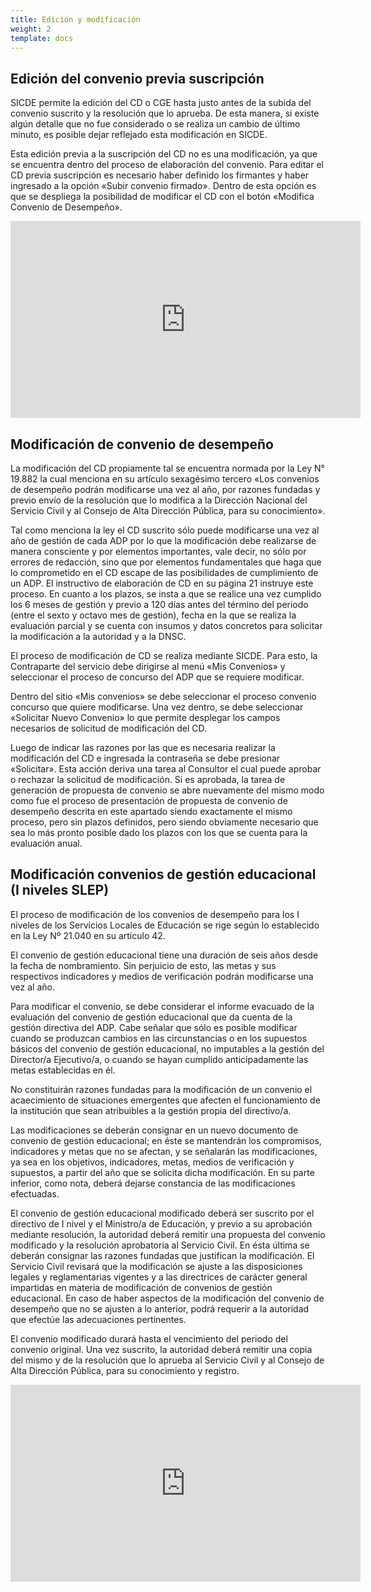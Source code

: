 ```yaml
---
title: Edición y modificación
weight: 2
template: docs
---
```

## Edición del convenio previa suscripción
SICDE permite la edición del CD o CGE hasta justo antes de la subida del convenio suscrito y la resolución que lo aprueba. De esta manera, si existe algún detalle que no fue considerado o se realiza un cambio de último minuto, es posible dejar reflejado esta modificación en SICDE.

Esta edición previa a la suscripción del CD no es una modificación, ya que se encuentra dentro del proceso de elaboración del convenio.
Para editar el CD previa suscripción es necesario haber definido los firmantes y haber ingresado a la opción «Subir convenio firmado». Dentro de esta opción es que se despliega la posibilidad de modificar el CD con el botón «Modifica Convenio de Desempeño».

<iframe width="560" height="315" src="https://www.youtube-nocookie.com/embed/nMAr3nK1w_Q" frameborder="0" allow="accelerometer; autoplay; clipboard-write; encrypted-media; gyroscope; picture-in-picture" allowfullscreen></iframe>

## Modificación de convenio de desempeño
La modificación del CD propiamente tal se encuentra normada por la Ley N° 19.882 la cual menciona en su artículo sexagésimo tercero «Los convenios de desempeño podrán modificarse una vez al año, por razones fundadas y previo envío de la resolución que lo modifica a la Dirección Nacional del Servicio Civil y al Consejo de Alta Dirección Pública, para su conocimiento».

Tal como menciona la ley el CD suscrito sólo puede modificarse una vez al año de gestión de cada ADP por lo que la modificación debe realizarse de manera consciente y por elementos importantes, vale decir, no sólo por errores de redacción, sino que por elementos fundamentales que haga que lo comprometido en el CD escape de las posibilidades de cumplimiento de un ADP. El instructivo de elaboración de CD en su página 21 instruye este proceso. En cuanto a los plazos, se insta a que se realice una vez cumplido los 6 meses de gestión y previo a 120 días antes del término del periodo (entre el sexto y octavo mes de gestión), fecha en la que se realiza la evaluación parcial y se cuenta con insumos y datos concretos para solicitar la modificación a la autoridad y a la DNSC.

El proceso de modificación de CD se realiza mediante SICDE. Para esto, la Contraparte del servicio debe dirigirse al menú «Mis Convenios» y seleccionar el proceso de concurso del ADP que se requiere modificar.

Dentro del sitio «Mis convenios» se debe seleccionar el proceso convenio concurso que quiere modificarse. Una vez dentro, se debe seleccionar «Solicitar Nuevo Convenio» lo que permite desplegar los campos necesarios de solicitud de modificación del CD.

Luego de indicar las razones por las que es necesaria realizar la modificación del CD e ingresada la contraseña se debe presionar «Solicitar». Esta acción deriva una tarea al Consultor el cual puede aprobar o rechazar la solicitud de modificación. Si es aprobada, la tarea de generación de propuesta de convenio se abre nuevamente del mismo modo como fue el proceso de presentación de propuesta de convenio de desempeño descrita en este apartado siendo exactamente el mismo proceso, pero sin plazos definidos, pero siendo obviamente necesario que sea lo más pronto posible dado los plazos con los que se cuenta para la evaluación anual.

## Modificación convenios de gestión educacional (I niveles SLEP)

El proceso de modificación de los convenios de desempeño para los I niveles de los Servicios Locales de Educación se rige según lo establecido en la Ley Nº 21.040 en su artículo 42.

El convenio de gestión educacional tiene una duración de seis años desde la fecha de nombramiento. Sin perjuicio de esto, las metas y sus respectivos indicadores y medios de verificación podrán modificarse una vez al año.

Para modificar el convenio, se debe considerar el informe evacuado de la evaluación del convenio de gestión educacional que da cuenta de la gestión directiva del ADP. Cabe señalar que sólo es posible modificar cuando se produzcan cambios en las circunstancias o en los supuestos básicos del convenio de gestión educacional, no imputables a la gestión del Director/a Ejecutivo/a, o cuando se hayan cumplido anticipadamente las metas establecidas en él.

No constituirán razones fundadas para la modificación de un convenio el acaecimiento de situaciones emergentes que afecten el funcionamiento de la institución que sean atribuibles a la gestión propia del directivo/a.

Las modificaciones se deberán consignar en un nuevo documento de convenio de gestión educacional; en éste se mantendrán los compromisos, indicadores y metas que no se afectan, y se señalarán las modificaciones, ya sea en los objetivos, indicadores, metas, medios de verificación y supuestos, a partir del año que se solicita dicha modificación. En su parte inferior, como nota, deberá dejarse constancia de las modificaciones efectuadas.

El convenio de gestión educacional modificado deberá ser suscrito por el directivo de I nivel y el Ministro/a de Educación, y previo a su aprobación mediante resolución, la autoridad deberá remitir una propuesta del convenio modificado y la resolución aprobatoria al Servicio Civil. En ésta última se deberán consignar las razones fundadas que justifican la modificación.
El Servicio Civil revisará que la modificación se ajuste a las disposiciones legales y reglamentarias vigentes y a las directrices de carácter general impartidas en materia de modificación de convenios de gestión educacional. En caso de haber aspectos de la modificación del convenio de desempeño que no se ajusten a lo anterior, podrá requerir a la autoridad que efectúe las adecuaciones pertinentes.

El convenio modificado durará hasta el vencimiento del periodo del convenio original. Una vez suscrito, la autoridad deberá remitir una copia del mismo y de la resolución que lo aprueba al Servicio Civil y al Consejo de Alta Dirección Pública, para su conocimiento y registro.

<iframe width="560" height="315" src="https://www.youtube-nocookie.com/embed/ud8-b0Bu_lk" frameborder="0" allow="accelerometer; autoplay; clipboard-write; encrypted-media; gyroscope; picture-in-picture" allowfullscreen></iframe>